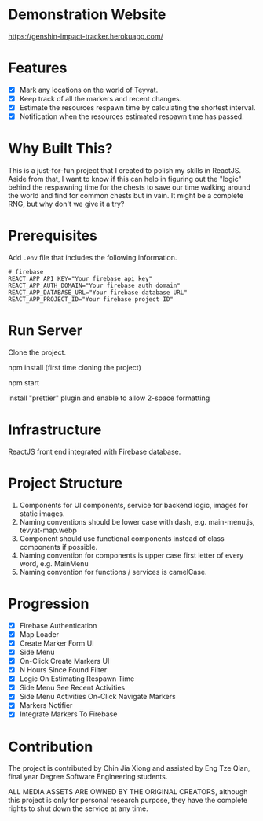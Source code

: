 # Demonstration Website

https://genshin-impact-tracker.herokuapp.com/

# Features

- [x] Mark any locations on the world of Teyvat.
- [x] Keep track of all the markers and recent changes.
- [x] Estimate the resources respawn time by calculating the shortest interval.
- [x] Notification when the resources estimated respawn time has passed.

# Why Built This?

This is a just-for-fun project that I created to polish my skills in ReactJS.
Aside from that, I want to know if this can help in figuring out the "logic"
behind the respawning time for the chests to save our time walking around the
world and find for common chests but in vain. It might be a complete RNG,
but why don't we give it a try?

# Prerequisites

Add `.env` file that includes the following information.

```dotenv
# firebase
REACT_APP_API_KEY="Your firebase api key"
REACT_APP_AUTH_DOMAIN="Your firebase auth domain"
REACT_APP_DATABASE_URL="Your firebase database URL"
REACT_APP_PROJECT_ID="Your firebase project ID"
```

# Run Server

Clone the project.

npm install (first time cloning the project)

npm start

install "prettier" plugin and enable to allow 2-space formatting

# Infrastructure

ReactJS front end integrated with Firebase database.

# Project Structure

1. Components for UI components, service for backend logic, images for static images.
2. Naming conventions should be lower case with dash, e.g. main-menu.js, tevyat-map.webp
3. Component should use functional components instead of class components if possible.
4. Naming convention for components is upper case first letter of every word, e.g. MainMenu
5. Naming convention for functions / services is camelCase.

# Progression

- [x] Firebase Authentication
- [x] Map Loader
- [x] Create Marker Form UI
- [x] Side Menu
- [x] On-Click Create Markers UI
- [x] N Hours Since Found Filter
- [x] Logic On Estimating Respawn Time
- [x] Side Menu See Recent Activities
- [x] Side Menu Activities On-Click Navigate Markers
- [x] Markers Notifier
- [x] Integrate Markers To Firebase

# Contribution

The project is contributed by Chin Jia Xiong and assisted by Eng Tze Qian, final year Degree Software Engineering students.

ALL MEDIA ASSETS ARE OWNED BY THE ORIGINAL CREATORS, although this project is only for personal research purpose,
they have the complete rights to shut down the service at any time.
